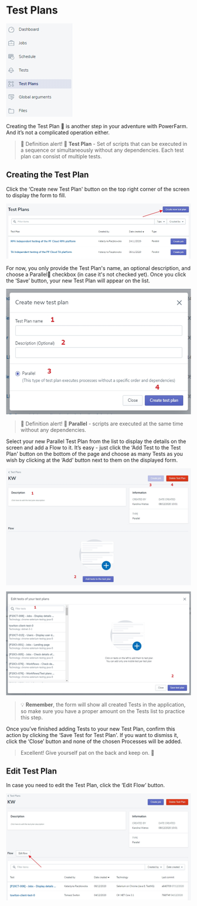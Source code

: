 # Test Plans

![tp1](../../../assets/images2/tp1.jpg)

Creating the Test Plan 💬  is another step in your adventure with PowerFarm. And it’s not a complicated operation either.

>💬 Definition alert! 🔔
>**Test Plan** - Set of scripts that can be executed in a sequence or simultaneously without any dependencies. Each test plan can consist of multiple tests. 


## Creating the Test Plan

Click the ‘Create new Test Plan' button on the top right corner of the screen to display the form to fill. 

![tp2](../../../assets/images2/tp2.jpg)

For now, you only provide the Test Plan's name, an optional description, and choose a Parallel💬 checkbox (in case it's not checked yet). Once you click the ‘Save’ button, your new Test Plan will appear on the list. 

![tp3](../../../assets/images2/tp3.jpg)


>💬 Definition alert! 🔔
**Parallel** - scripts are executed at the same time without any dependencies.


Select your new Parallel Test Plan from the list to display the details on the screen and add a Flow to it. 
It’s easy - just click the ‘Add Test to the Test Plan' button on the bottom of the page and choose as many Tests as you wish by clicking at the ‘Add’ button next to them on the displayed form.

![tp4](../../../assets/images2/tp4.jpg)

![tp5](../../../assets/images2/tp5.jpg)

<!-- theme: warning -->
>💡 **Remember**, the form will show all created Tests in the application, so make sure you have a proper amount on the Tests list to practice this step.

Once you’ve finished adding Tests to your new Test Plan, confirm this action by clicking the ‘Save Test for Test Plan'. If you want to dismiss it, click the ‘Close’ button and none of the chosen Processes will be added. 

<!-- theme: success -->
>Excellent! Give yourself pat on the back and keep on. 👊

## Edit Test Plan

In case you need to edit the Test Plan, click the ‘Edit Flow’ button.

![tp6](../../../assets/images2/tp6.jpg)